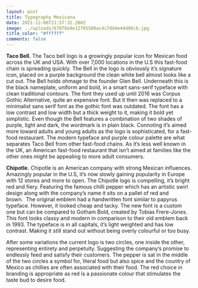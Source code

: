 ```yaml
---
layout: post
title: Typography Mexicana
date: 2021-12-06T21:57:32.280Z
image: ../uploads/678f8e9e12785500ac4c7dd4e44d96cb.jpg
title_color: "#ffffff"
comments: false
---
```

**Taco Bell.** The Taco bell logo is a growingly popular icon for Mexican food across the UK and USA. With over 7,000 locations in the U.S this fast-food chain is spreading quickly. The Bell in the logo is obviously it’s signature icon, placed on a purple background the clean white bell almost looks like a cut out. The Bell holds ohmage to the founder Glen Bell. Underneath this is the black nameplate, uniform and bold, in a smart sans-serif typeface with clean traditional contours. The font they used up until 2016 was Corpus Gothic Alternative, quite an expensive font. But it then was replaced to a minimalist sans serif font as the gothic font was outdated. The font has a low contrast and low width but a thick weight to it, making it bold yet simplistic. Even though the Bell features a combination of two shades of purple, light and dark, the wordmark is in plain black. Connoting it’s aimed more toward adults and young adults as the logo is sophisticated, for a fast-food restaurant. The modern typeface and purple colour palette are what separates Taco Bell from other fast-food chains. As it’s less well known in the UK, an American fast-food restaurant that isn’t aimed at families like the other ones might be appealing to more adult consumers.

**Chipotle.** Chipotle is an American company with strong Mexican influences. Amazingly popular in the U.S, it’s now slowly gaining popularity in Europe with 12 stores and more to open. The Chipotle logo is compelling, it’s bright red and fiery. Featuring the famous chilli pepper which has an artistic swirl design along with the company’s name it sits on a pallet of red and brown.  The original emblem had a handwritten font similar to papyrus typeface. However, it looked cheap and tacky. The new font is a custom one but can be compared to Gotham Bold, created by Tobias Frere-Jones. This font looks classy and modern in comparison to their old emblem back in 1993. The typeface is in all capitals, it’s light weighted and has low contrast. Making it still stand out without being overly colourful or too busy.

After some variations the current logo is two circles, one inside the other, representing entirety and perpetuity. Suggesting the company’s promise to endlessly feed and satisfy their customers. The pepper is sat in the middle of the two circles a symbol for, literal food but also spice and the country of Mexico as chillies are often associated with their food. The red choice in branding is appropriate as red is a passionate colour that stimulates the taste bud to desire food.